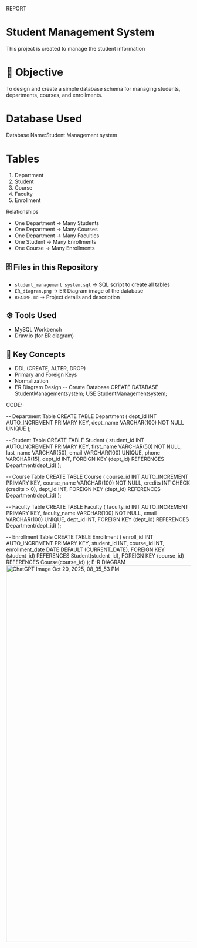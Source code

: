 REPORT
# Student Management System

This project is created to manage the student information 
# 📘 Objective
To design and create a simple database schema for managing students, departments, courses, and enrollments.


# Database Used
Database Name:Student Management system
# Tables
1. Department  
2. Student  
3. Course  
4. Faculty  
5. Enrollment  

 Relationships
- One Department → Many Students  
- One Department → Many Courses  
- One Department → Many Faculties  
- One Student → Many Enrollments  
- One Course → Many Enrollments  

## 🗄️ Files in this Repository
- `student_management system.sql` → SQL script to create all tables  
- `ER_diagram.png` → ER Diagram image of the database  
- `README.md` → Project details and description  

## ⚙️ Tools Used
- MySQL Workbench  
- Draw.io (for ER diagram)  

## 🧠 Key Concepts
- DDL (CREATE, ALTER, DROP)  
- Primary and Foreign Keys  
- Normalization  
- ER Diagram Design 
-- Create Database
CREATE DATABASE StudentManagementsystem;
USE StudentManagementsystem;

CODE:-

-- Department Table
CREATE TABLE Department (
    dept_id INT AUTO_INCREMENT PRIMARY KEY,
    dept_name VARCHAR(100) NOT NULL UNIQUE
);

-- Student Table
CREATE TABLE Student (
    student_id INT AUTO_INCREMENT PRIMARY KEY,
    first_name VARCHAR(50) NOT NULL,
    last_name VARCHAR(50),
    email VARCHAR(100) UNIQUE,
    phone VARCHAR(15),
    dept_id INT,
    FOREIGN KEY (dept_id) REFERENCES Department(dept_id)
);

-- Course Table
CREATE TABLE Course (
    course_id INT AUTO_INCREMENT PRIMARY KEY,
    course_name VARCHAR(100) NOT NULL,
    credits INT CHECK (credits > 0),
    dept_id INT,
    FOREIGN KEY (dept_id) REFERENCES Department(dept_id)
);

-- Faculty Table
CREATE TABLE Faculty (
    faculty_id INT AUTO_INCREMENT PRIMARY KEY,
    faculty_name VARCHAR(100) NOT NULL,
    email VARCHAR(100) UNIQUE,
    dept_id INT,
    FOREIGN KEY (dept_id) REFERENCES Department(dept_id)
);

-- Enrollment Table
CREATE TABLE Enrollment (
    enroll_id INT AUTO_INCREMENT PRIMARY KEY,
    student_id INT,
    course_id INT,
    enrollment_date DATE DEFAULT (CURRENT_DATE),
    FOREIGN KEY (student_id) REFERENCES Student(student_id),
    FOREIGN KEY (course_id) REFERENCES Course(course_id)
);
E-R DIAGRAM
<img width="1536" height="1024" alt="ChatGPT Image Oct 20, 2025, 08_35_53 PM" src="https://github.com/user-attachments/assets/c64293f1-48ed-434a-82d4-cca6ed4c77cd" />



